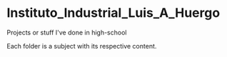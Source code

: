 # Instituto_Industrial_Luis_A_Huergo
Projects or stuff I've done in high-school

Each folder is a subject with its respective content.
